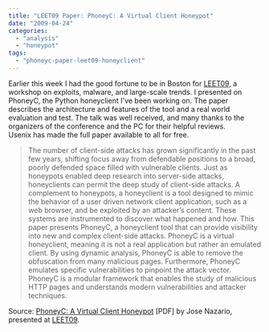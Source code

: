 ```yaml
---
title: "LEET09 Paper: PhoneyC: A Virtual Client Honeypot"
date: "2009-04-24"
categories: 
  - "analysis"
  - "honeypot"
tags: 
  - "phoneyc-paper-leet09-honeyclient"
---
```


Earlier this week I had the good fortune to be in Boston for [LEET09](http://usenix.org/events/leet09/tech/tech.html), a workshop on exploits, malware, and large-scale trends. I presented on PhoneyC, the Python honeyclient I've been working on. The paper describes the architecture and features of the tool and a real world evaluation and test. The talk was well received, and many thanks to the organizers of the conference and the PC for their helpful reviews.  
Usenix has made the full paper available to all for free.  

  

>   
> The number of client-side attacks has grown significantly in the past few years, shifting focus away from defendable positions to a broad, poorly defended space filled with vulnerable clients. Just as honeypots enabled deep research into server-side attacks, honeyclients can permit the deep study of client-side attacks. A complement to honeypots, a honeyclient is a tool designed to mimic the behavior of a user driven network client application, such as a web browser, and be exploited by an attacker’s content. These systems are instrumented to discover what happened and how. This  
> paper presents PhoneyC, a honeyclient tool that can provide visibility into new and complex client-side attacks. PhoneyC is a virtual honeyclient, meaning it is not a real application but rather an emulated client. By using dynamic analysis, PhoneyC is able to remove the obfuscation from many malicious pages. Furthermore, PhoneyC emulates specific vulnerabilities to pinpoint the attack vector. PhoneyC is a modular framework that enables the study of malicious HTTP pages and understands modern vulnerabilities and attacker techniques.  

  

  
Source: [PhoneyC: A Virtual Client Honeypot](http://usenix.org/events/leet09/tech/full_papers/nazario/nazario.pdf) \[PDF\] by Jose Nazario, presented at [LEET09](http://usenix.org/events/leet09/tech/tech.html).
